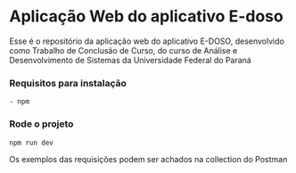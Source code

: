 # Aplicação Web do aplicativo E-doso

Esse é o repositório da aplicação web do aplicativo E-DOSO, desenvolvido como Trabalho de Conclusão de Curso, do curso de Análise e Desenvolvimento de Sistemas da Universidade Federal do Paraná

### Requisitos para instalação
    - npm

### Rode o projeto
    
    npm run dev
    
Os exemplos das requisições podem ser achados na collection do Postman
